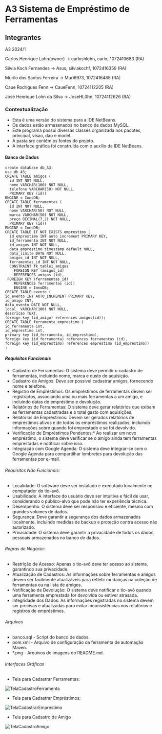 # A3 Sistema de Empréstimo de Ferramentas

## Integrantes 

A3 2024/1

Carlos Henrique Lohn(owner) -> carloshlohn, carlo, 1072410683 (RA)

Silvia Koch Fernandes -> Asus, silviakochf, 1072416359 (RA)

Murilo dos Santos Ferreira -> Muri8973, 1072416485 (RA)

Caue Rodrigues Fenn -> CaueFenn, 10724112205 (RA)

José Henrique Lohn da Silva -> JoseHL0hn, 10724112626 (RA)


### Contextualização

- Esta é uma versão do sistema para a IDE NetBeans.<br> 
- Os dados estão armazenados no banco de dados MySQL.<br>
- Este programa possui diversas classes organizada nos pacotes, principal, visao, dao e model.<br>
- A pasta src contêm os fontes do projeto.<br>
- A interface gráfica foi construída com o auxílio da IDE NetBeans.<br>

#### Banco de Dados

```
create database db_A3;
use db_A3;
CREATE TABLE amigos (
  id INT NOT NULL,
  nome VARCHAR(100) NOT NULL,
  telefone VARCHAR(50) NOT NULL,
  PRIMARY KEY (id))
ENGINE = InnoDB;
CREATE TABLE ferramentas (
  id INT NOT NULL,
  nome VARCHAR(50) NOT NULL,
  marca VARCHAR(50) NOT NULL,
  preço DECIMAL(7,2) NOT NULL,
  PRIMARY KEY (id))
ENGINE = InnoDB;
CREATE TABLE IF NOT EXISTS emprestimo (
  id_emprestimo INT auto_increment PRIMARY KEY,
  id_ferramenta INT NOT NULL,
  id_amigos INT NOT NULL,
  data_emprestimo timestamp default NULL,
  data_limite DATE NOT NULL,
  amigos_id INT NOT NULL,
  ferramentas_id INT NOT NULL,
  CONSTRAINT fk_table1_amigos
    FOREIGN KEY (amigos_id)
    REFERENCES amigos (id),
 FOREIGN KEY (ferramentas_id)
    REFERENCES ferramentas (id))
    ENGINE = InnoDB;
CREATE TABLE evento (
id_evento INT AUTO_INCREMENT PRIMARY KEY,
id_amigo INT,
data_evento DATE NOT NULL,
local_ VARCHAR(100) NOT NULL,
descricao TEXT,
foreign key (id_amigo) references amigos(id));
CREATE TABLE ferramenta_emprestimo (
id_ferramenta int,
id_emprestimo int,
primary key (id_ferramenta, id_emprestimo),
foreign key (id_ferramenta) references ferramentas (id),
foreign key (id_emprestimo) references emprestimo (id_emprestimo))
;
```

##### Requisitos Funcionais

- Cadastro de Ferramentas: O sistema deve permitir o cadastro de ferramentas, incluindo nome, marca e custo de aquisição.
- Cadastro de Amigos: Deve ser possível cadastrar amigos, fornecendo nome e telefone.
- Registro de Empréstimos: Os empréstimos de ferramentas devem ser registrados, associando uma ou mais ferramentas a um amigo, e incluindo datas de empréstimo e devolução.
- Relatórios de Ferramentas: O sistema deve gerar relatórios que exibam as ferramentas cadastradas e o total gasto com aquisições.
- Relatórios de Empréstimos: Devem ser gerados relatórios de empréstimos ativos e de todos os empréstimos realizados, incluindo informações sobre quando foi emprestado e se foi devolvido.
- Verificação de Empréstimos Pendentes:* Ao realizar um novo empréstimo, o sistema deve verificar se o amigo ainda tem ferramentas emprestadas e notificar sobre isso.
- Integração com Google Agenda: O sistema deve integrar-se com o Google Agenda para compartilhar lembretes para devolução das ferramentas por e-mail.

###### Requisitos Não Funcionais:

- Localidade: O software deve ser instalado e executado localmente no computador do tio-avô.
- Usabilidade: A interface do usuário deve ser intuitiva e fácil de usar, considerando o público-alvo que pode não ter experiência técnica.
- Desempenho: O sistema deve ser responsivo e eficiente, mesmo com grandes volumes de dados.
- Segurança: Deve garantir a segurança dos dados armazenados localmente, incluindo medidas de backup e proteção contra acesso não autorizado.
- Privacidade: O sistema deve garantir a privacidade de todos os dados pessoais armazenados no banco de dados.

###### Regras de Negócio:

- Restrição de Acesso: Apenas o tio-avô deve ter acesso ao sistema, garantindo sua privacidade.
- Atualização de Cadastros: As informações sobre ferramentas e amigos devem ser facilmente atualizáveis para refletir mudanças na coleção de ferramentas ou na lista de amigos.
- Notificação de Devolução: O sistema deve notificar o tio-avô quando uma ferramenta emprestada for devolvida ou estiver atrasada.
- Integridade dos Dados: As informações registradas no sistema devem ser precisas e atualizadas para evitar inconsistências nos relatórios e registros de empréstimos.

###### Arquivos

- banco.sql - Script do banco de dados.
- pom.xml - Arquivo de configuração da ferramenta de automação Maven.
- *.png - Arquivos de imagens do README.md.

###### Interfaces Gráficas

- Tela para Cadastrar Ferramentas:
  
![TelaCadastroFerramenta](https://github.com/carloshlohn/SistemaEmprestimoFerramentas/assets/165094807/f035e339-579c-4e04-b340-8a1d88fe5f09)

- Tela para Cadastrar Empréstimos:
  
![TelaCadastrarEmprestimo](https://github.com/carloshlohn/SistemaEmprestimoFerramentas/assets/165094807/b27860c3-2a33-40c7-afad-5158d06dd852)

- Tela para Cadastro de Amigo

![TelaCadastroAmigo](https://github.com/carloshlohn/SistemaEmprestimoFerramentas/assets/165094807/77172d23-7f53-47cf-842e-acd4de7adc3f)
